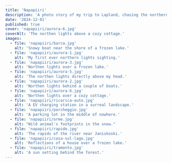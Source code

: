 ```yaml
---
title: 'Napapiiri'
description: 'A photo story of my trip to Lapland, chasing the northern lights.'
date: '2024-12-01'
published: true
cover: 'napapiiri/aurora-6.jpg'
coverAlt: 'The northen lights above a cozy cottage.'
images:
  - file: 'napapiiri/barca.jpg'
    alt: 'Snowy boat near the shore of a frozen lake.'
  - file: 'napapiiri/aurora-1.jpg'
    alt: 'My first ever northern lights sighting.'
  - file: 'napapiiri/aurora-3.jpg'
    alt: 'Northen lights over a frozen lake.'
  - file: 'napapiiri/aurora-5.jpg'
    alt: 'The northen lights directly above my head.'
  - file: 'napapiiri/aurora-2.jpg'
    alt: 'Northen lights behind a couple of boats.'
  - file: 'napapiiri/aurora-6.jpg'
    alt: 'Northen lights over a cozy cottage.'
  - file: 'napapiiri/ricarica-auto.jpg'
    alt: 'A EV charging station in a surreal landscape.'
  - file: 'napapiiri/parcheggio.jpg'
    alt: 'A parking lot in the middle of nowhere.'
  - file: 'napapiiri/orme.jpg'
    alt: "Wild animal's footprints in the snow."
  - file: 'napapiiri/rapide.jpg'
    alt: 'The rapids of the river near Janiskoski.'
  - file: 'napapiiri/casa-sul-lago.jpg'
    alt: 'Reflections of a house over a frozen lake.'
  - file: 'napapiiri/tramonto.jpg'
    alt: 'A sun setting behind the forest.'
---
```

